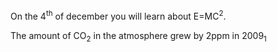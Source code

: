 <html>
<head>
<title>
Superscript and Subscript
</title>
</head>
<p>On the 4<sup>th</sup> of december you will learn about E=MC<sup>2</sup>.</p>
<p>The amount of CO<sub>2</sub> in the atmosphere grew by 2ppm in 2009<sub>1</sub></p>
</html>
